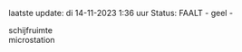 laatste update: 
di 14-11-2023  1:36   uur 
Status: FAALT - geel - 
<div class="service Y">schijfruimte</div><div class="service R">microstation</div>